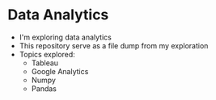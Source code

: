 # Data Analytics

- I'm exploring data analytics
- This repository serve as a file dump from my exploration
- Topics explored:
    - Tableau
    - Google Analytics
    - Numpy
    - Pandas